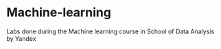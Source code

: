 # Machine-learning

Labs done during the Machine learning course in School of Data Analysis by Yandex
